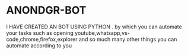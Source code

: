 # ANONDGR-BOT
I HAVE CREATED AN BOT USING PYTHON . by which you can automate your tasks such as opening youtube,whatsapp,vs-code,chrome,firefox,explorer and so much many other things you can automate according to you
